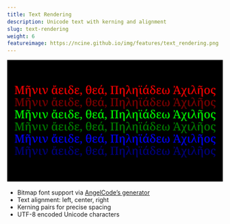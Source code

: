 ```yaml
---
title: Text Rendering
description: Unicode text with kerning and alignment
slug: text-rendering
weight: 6
featureimage: https://ncine.github.io/img/features/text_rendering.png
---
```


![Text Rendering](/img/features/text_rendering.png)

- Bitmap font support via [AngelCode’s generator](http://www.angelcode.com/products/bmfont/)
- Text alignment: left, center, right
- Kerning pairs for precise spacing
- UTF-8 encoded Unicode characters
